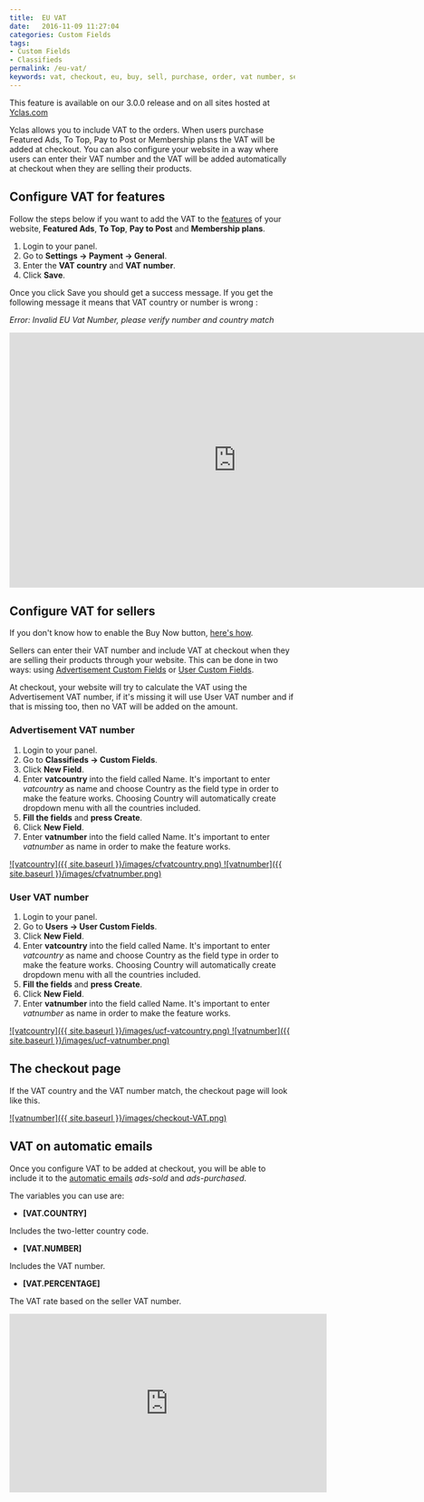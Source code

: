 ```yaml
---
title:  EU VAT
date:   2016-11-09 11:27:04
categories: Custom Fields
tags: 
- Custom Fields
- Classifieds
permalink: /eu-vat/
keywords: vat, checkout, eu, buy, sell, purchase, order, vat number, seller, custom fields, users, vat on email
---
```

<div class="alert alert-warning">
<strong><i class="glyphicon glyphicon-warning-sign"></i> </strong>  This feature is available on our 3.0.0 release and on all sites hosted at <a href="https://yclas.com">Yclas.com</a>
</div>

Yclas allows you to include VAT to the orders. When users purchase Featured Ads, To Top, Pay to Post or Membership plans the VAT will be added at checkout. You can also configure your website in a way where users can enter their VAT number and the VAT will be added automatically at checkout when they are selling their products.

## Configure VAT for features

Follow the steps below if you want to add the VAT to the [features](https://docs.yclas.com/how-to-earn-money/) of your website, **Featured Ads**, **To Top**, **Pay to Post** and **Membership plans**.

1. Login to your panel.
2. Go to **Settings -> Payment -> General**.
3. Enter the **VAT country** and **VAT number**.
4. Click **Save**.

Once you click Save you should get a success message. If you get the following message it means that VAT country or number is wrong :

_Error: Invalid EU Vat Number, please verify number and country match_

<iframe width="800" height="450" src="https://www.youtube.com/embed/LrwSATYGVok" frameborder="0" allowfullscreen></iframe>


## Configure VAT for sellers

If you don't know how to enable the Buy Now button, [here's how](https://docs.yclas.com/pay-directly-from-ad/#how-to-activate-buy-now-button).

Sellers can enter their VAT number and include VAT at checkout when they are selling their products through your website. This can be done in two ways: using [Advertisement Custom Fields](https://docs.yclas.com/how-to-create-custom-fields/) or [User Custom Fields](https://docs.yclas.com/users-custom-fields/). 

At checkout, your website will try to calculate the VAT using the Advertisement VAT number, if it's missing it will use User VAT number and if that is missing too, then no VAT will be added on the amount.

### Advertisement VAT number

1. Login to your panel.
2. Go to **Classifieds -> Custom Fields**.
3. Click **New Field**.
4. Enter **vatcountry** into the field called Name. It's important to enter _vatcountry_ as name and choose Country as the field type in order to make the feature works. Choosing Country will automatically create dropdown menu with all the countries included. 
5. **Fill the fields** and **press Create**.
6. Click **New Field**.
7. Enter **vatnumber** into the field called Name. It's important to enter _vatnumber_ as name in order to make the feature works.

<a href="//docs.yclas.com/images/cfvatcountry.png" class="thumbnail gallery-item" data-gallery>
![vatcountry]({{ site.baseurl }}/images/cfvatcountry.png)
</a>

<a href="//docs.yclas.com/images/cfvatnumber.png" class="thumbnail gallery-item" data-gallery>
![vatnumber]({{ site.baseurl }}/images/cfvatnumber.png)
</a>

### User VAT number

1. Login to your panel.
2. Go to **Users -> User Custom Fields**.
3. Click **New Field**.
4. Enter **vatcountry** into the field called Name. It's important to enter _vatcountry_ as name and choose Country as the field type in order to make the feature works. Choosing Country will automatically create dropdown menu with all the countries included. 
5. **Fill the fields** and **press Create**.
6. Click **New Field**.
7. Enter **vatnumber** into the field called Name. It's important to enter _vatnumber_ as name in order to make the feature works.

<a href="//docs.yclas.com/images/ucf-vatcountry.png" class="thumbnail gallery-item" data-gallery>
![vatcountry]({{ site.baseurl }}/images/ucf-vatcountry.png)
</a>

<a href="//docs.yclas.com/images/private-site.png" class="thumbnail gallery-item" data-gallery>
![vatnumber]({{ site.baseurl }}/images/ucf-vatnumber.png)
</a>


## The checkout page

If the VAT country and the VAT number match, the checkout page will look like this.

<a href="//docs.yclas.com/images/checkout-VAT.png" class="thumbnail gallery-item" data-gallery>
![vatnumber]({{ site.baseurl }}/images/checkout-VAT.png)
</a>


## VAT on automatic emails

Once you configure VAT to be added at checkout, you will be able to include it to the [automatic emails]({{site.baseurl}}/automatic-emails-sent-to-users/) _ads-sold_ and _ads-purchased_.

The variables you can use are:

+ **[VAT.COUNTRY]**

Includes the two-letter country code.

+ **[VAT.NUMBER]**

Includes the VAT number.

+ **[VAT.PERCENTAGE]**

The VAT rate based on the seller VAT number.

<iframe width="560" height="315" src="https://www.youtube.com/embed/7V2aPJFmtIU" frameborder="0" allowfullscreen></iframe>
